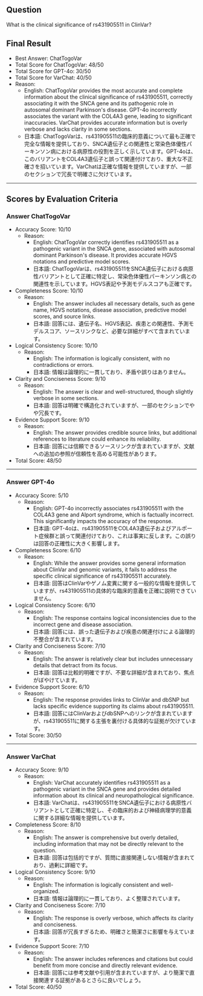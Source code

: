 ## Question

What is the clinical significance of rs431905511 in ClinVar?

## Final Result

- Best Answer: ChatTogoVar
- Total Score for ChatTogoVar: 48/50
- Total Score for GPT-4o: 30/50
- Total Score for VarChat: 40/50
- Reason:
  - English: ChatTogoVar provides the most accurate and complete information about the clinical significance of rs431905511, correctly associating it with the SNCA gene and its pathogenic role in autosomal dominant Parkinson's disease. GPT-4o incorrectly associates the variant with the COL4A3 gene, leading to significant inaccuracies. VarChat provides accurate information but is overly verbose and lacks clarity in some sections.
  - 日本語: ChatTogoVarは、rs431905511の臨床的意義について最も正確で完全な情報を提供しており、SNCA遺伝子との関連性と常染色体優性パーキンソン病における病原性の役割を正しく示しています。GPT-4oは、このバリアントをCOL4A3遺伝子と誤って関連付けており、重大な不正確さを招いています。VarChatは正確な情報を提供していますが、一部のセクションで冗長で明確さに欠けています。

---

## Scores by Evaluation Criteria

### Answer ChatTogoVar
- Accuracy Score: 10/10
  - Reason: 
    - English: ChatTogoVar correctly identifies rs431905511 as a pathogenic variant in the SNCA gene, associated with autosomal dominant Parkinson's disease. It provides accurate HGVS notations and predictive model scores.
    - 日本語: ChatTogoVarは、rs431905511をSNCA遺伝子における病原性バリアントとして正確に特定し、常染色体優性パーキンソン病との関連性を示しています。HGVS表記や予測モデルスコアも正確です。
- Completeness Score: 10/10
  - Reason: 
    - English: The answer includes all necessary details, such as gene name, HGVS notations, disease association, predictive model scores, and source links.
    - 日本語: 回答には、遺伝子名、HGVS表記、疾患との関連性、予測モデルスコア、ソースリンクなど、必要な詳細がすべて含まれています。
- Logical Consistency Score: 10/10
  - Reason: 
    - English: The information is logically consistent, with no contradictions or errors.
    - 日本語: 情報は論理的に一貫しており、矛盾や誤りはありません。
- Clarity and Conciseness Score: 9/10
  - Reason: 
    - English: The answer is clear and well-structured, though slightly verbose in some sections.
    - 日本語: 回答は明確で構造化されていますが、一部のセクションでやや冗長です。
- Evidence Support Score: 9/10
  - Reason: 
    - English: The answer provides credible source links, but additional references to literature could enhance its reliability.
    - 日本語: 回答には信頼できるソースリンクが含まれていますが、文献への追加の参照が信頼性を高める可能性があります。
- Total Score: 48/50

---

### Answer GPT-4o
- Accuracy Score: 5/10
  - Reason: 
    - English: GPT-4o incorrectly associates rs431905511 with the COL4A3 gene and Alport syndrome, which is factually incorrect. This significantly impacts the accuracy of the response.
    - 日本語: GPT-4oは、rs431905511をCOL4A3遺伝子およびアルポート症候群と誤って関連付けており、これは事実に反します。この誤りは回答の正確性に大きく影響します。
- Completeness Score: 6/10
  - Reason: 
    - English: While the answer provides some general information about ClinVar and genomic variants, it fails to address the specific clinical significance of rs431905511 accurately.
    - 日本語: 回答はClinVarやゲノム変異に関する一般的な情報を提供していますが、rs431905511の具体的な臨床的意義を正確に説明できていません。
- Logical Consistency Score: 6/10
  - Reason: 
    - English: The response contains logical inconsistencies due to the incorrect gene and disease association.
    - 日本語: 回答には、誤った遺伝子および疾患の関連付けによる論理的不整合が含まれています。
- Clarity and Conciseness Score: 7/10
  - Reason: 
    - English: The answer is relatively clear but includes unnecessary details that detract from its focus.
    - 日本語: 回答は比較的明確ですが、不要な詳細が含まれており、焦点がぼやけています。
- Evidence Support Score: 6/10
  - Reason: 
    - English: The response provides links to ClinVar and dbSNP but lacks specific evidence supporting its claims about rs431905511.
    - 日本語: 回答にはClinVarおよびdbSNPへのリンクが含まれていますが、rs431905511に関する主張を裏付ける具体的な証拠が欠けています。
- Total Score: 30/50

---

### Answer VarChat
- Accuracy Score: 9/10
  - Reason: 
    - English: VarChat accurately identifies rs431905511 as a pathogenic variant in the SNCA gene and provides detailed information about its clinical and neuropathological significance.
    - 日本語: VarChatは、rs431905511をSNCA遺伝子における病原性バリアントとして正確に特定し、その臨床的および神経病理学的意義に関する詳細な情報を提供しています。
- Completeness Score: 8/10
  - Reason: 
    - English: The answer is comprehensive but overly detailed, including information that may not be directly relevant to the question.
    - 日本語: 回答は包括的ですが、質問に直接関連しない情報が含まれており、過剰に詳細です。
- Logical Consistency Score: 9/10
  - Reason: 
    - English: The information is logically consistent and well-organized.
    - 日本語: 情報は論理的に一貫しており、よく整理されています。
- Clarity and Conciseness Score: 7/10
  - Reason: 
    - English: The response is overly verbose, which affects its clarity and conciseness.
    - 日本語: 回答が冗長すぎるため、明確さと簡潔さに影響を与えています。
- Evidence Support Score: 7/10
  - Reason: 
    - English: The answer includes references and citations but could benefit from more concise and directly relevant evidence.
    - 日本語: 回答には参考文献や引用が含まれていますが、より簡潔で直接関連する証拠があるとさらに良いでしょう。
- Total Score: 40/50